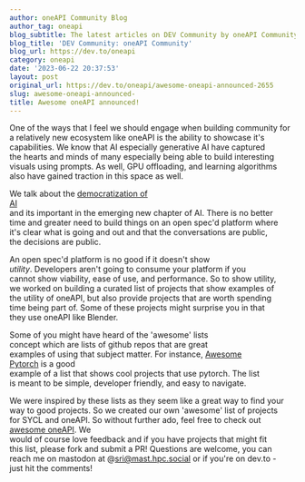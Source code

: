 ```yaml
---
author: oneAPI Community Blog
author_tag: oneapi
blog_subtitle: The latest articles on DEV Community by oneAPI Community (@oneapi).
blog_title: 'DEV Community: oneAPI Community'
blog_url: https://dev.to/oneapi
category: oneapi
date: '2023-06-22 20:37:53'
layout: post
original_url: https://dev.to/oneapi/awesome-oneapi-announced-2655
slug: awesome-oneapi-announced-
title: Awesome oneAPI announced!
---
```


<p>One of the ways that I feel we should engage when building community for<br />
a relatively new ecosystem like oneAPI is the ability to showcase it's<br />
capabilities. We know that AI especially generative AI have captured<br />
the hearts and minds of many especially being able to build interesting<br />
visuals using prompts. As well, GPU offloading, and learning algorithms<br />
also have gained traction in this space as well.</p>


<p>We talk about the <a href="https://www.turing.com/kb/ultimate-guide-to-democratization-in-ai">democratization of<br />
AI</a><br />
and its important in the emerging new chapter of AI. There is no better<br />
time and greater need to build things on an open spec'd platform where<br />
it's clear what is going and out and that the conversations are public,<br />
the decisions are public.</p>


<p>An open spec'd platform is no good if it doesn't show<br />
<em>utility</em>. Developers aren't going to consume your platform if you<br />
cannot show viability, ease of use, and performance. So to show utility,<br />
we worked on building a curated list of projects that show examples of<br />
the utility of oneAPI, but also provide projects that are worth spending<br />
time being part of. Some of these projects might surprise you in that<br />
they use oneAPI like Blender.</p>


<p>Some of you might have heard of the 'awesome' lists<br />
concept which are lists of github repos that are great<br />
examples of using that subject matter. For instance, <a href="https://github.com/bharathgs/Awesome-pytorch-list">Awesome<br />
Pytorch</a> is a good<br />
example of a list that shows cool projects that use pytorch. The list<br />
is meant to be simple, developer friendly, and easy to navigate.</p>


<p>We were inspired by these lists as they seem like a great way to find your<br />
way to good projects. So we created our own 'awesome' list of projects<br />
for SYCL and oneAPI. So without further ado, feel free to check out<br />
<a href="https://github.com/oneapi-community/awesome-oneapi">awesome oneAPI</a>. We<br />
would of course love feedback and if you have projects that might fit<br />
this list, please fork and submit a PR! Questions are welcome, you can<br />
reach me on mastodon at @<a href="mailto:sri@mast.hpc.social">sri@mast.hpc.social</a> or if you're on dev.to -<br />
just hit the comments!</p>